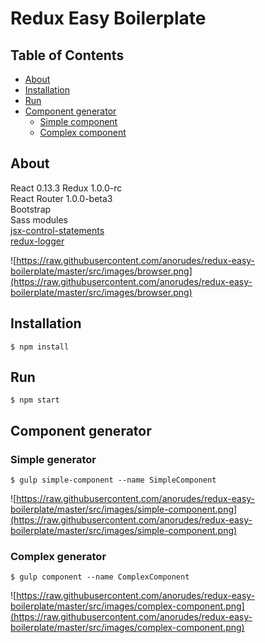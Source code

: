 Redux Easy Boilerplate
=========================

## Table of Contents

- [About](#about)
- [Installation](#installation)
- [Run](#run)
- [Component generator](#component-generator)
  - [Simple component](#simple-generator)
  - [Complex component](#complex-generator)

## About
React 0.13.3
Redux 1.0.0-rc<br />
React Router 1.0.0-beta3<br />
Bootstrap<br />
Sass modules<br />
[jsx-control-statements](https://github.com/valtech-au/jsx-control-statements)<br />
[redux-logger](https://github.com/fcomb/redux-logger)

![https://raw.githubusercontent.com/anorudes/redux-easy-boilerplate/master/src/images/browser.png](https://raw.githubusercontent.com/anorudes/redux-easy-boilerplate/master/src/images/browser.png)

## Installation
```
$ npm install
```

## Run
```
$ npm start
```

## Component generator

### Simple generator
```
$ gulp simple-component --name SimpleComponent
```
![https://raw.githubusercontent.com/anorudes/redux-easy-boilerplate/master/src/images/simple-component.png](https://raw.githubusercontent.com/anorudes/redux-easy-boilerplate/master/src/images/simple-component.png)

### Complex generator
```
$ gulp component --name ComplexComponent
```

![https://raw.githubusercontent.com/anorudes/redux-easy-boilerplate/master/src/images/complex-component.png](https://raw.githubusercontent.com/anorudes/redux-easy-boilerplate/master/src/images/complex-component.png)
